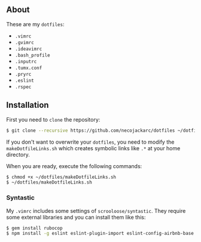 ## About

These are my `dotfiles`:

* `.vimrc`
* `.gvimrc`
* `.ideavimrc`
* `.bash_profile`
* `.inputrc`
* `.tumx.conf`
* `.pryrc`
* `.eslint`
* `.rspec`

## Installation

First you need to `clone` the repository:

```sh
$ git clone --recursive https://github.com/necojackarc/dotfiles ~/dotfiles
```

If you don't want to overwrite your `dotfiles`, you need to modify the `makeDotfileLinks.sh` which creates symbolic links like `.*` at your home directory.

When you are ready, execute the following commands:

```sh
$ chmod +x ~/dotfiles/makeDotfileLinks.sh
$ ~/dotfiles/makeDotfileLinks.sh
```

### Syntastic
My `.vimrc` includes some settings of `scrooloose/syntastic`.
They require some external libraries and you can install them like this:

```sh
$ gem install rubocop
$ npm install -g eslint eslint-plugin-import eslint-config-airbnb-base
```
